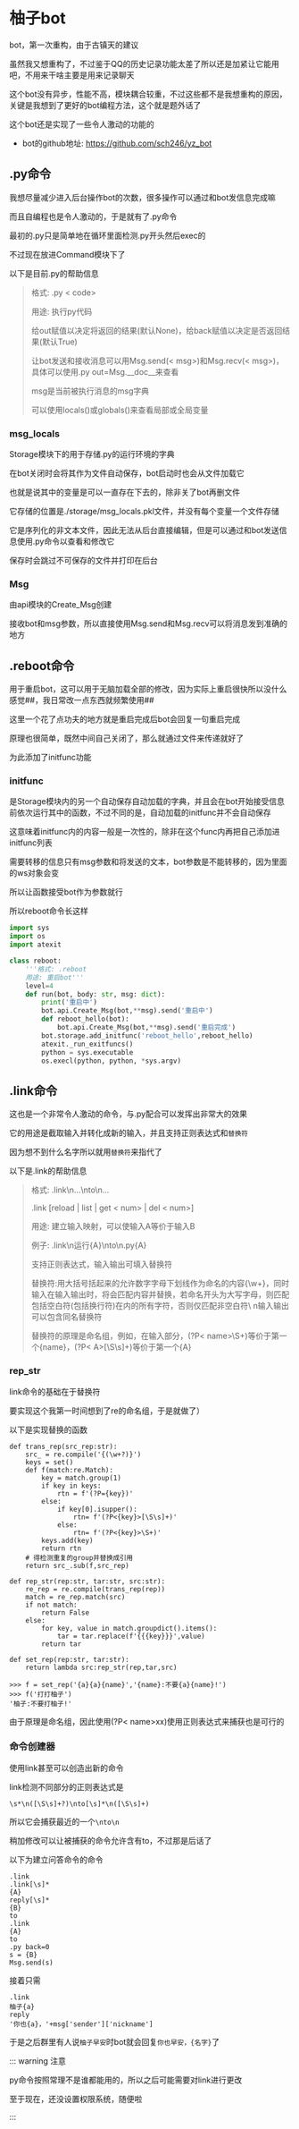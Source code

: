 # 柚子bot

bot，第一次重构，由于古镇天的建议

虽然我又想重构了，不过鉴于QQ的历史记录功能太差了所以还是加紧让它能用吧，不用来干啥主要是用来记录聊天

这个bot没有异步，性能不高，模块耦合较重，不过这些都不是我想重构的原因，关键是我想到了更好的bot编程方法，这个就是题外话了

这个bot还是实现了一些令人激动的功能的

- bot的github地址: https://github.com/sch246/yz_bot

## .py命令

我想尽量减少进入后台操作bot的次数，很多操作可以通过和bot发信息完成嘛

而且自编程也是令人激动的，于是就有了.py命令

最初的.py只是简单地在循环里面检测.py开头然后exec的

不过现在放进Command模块下了

以下是目前.py的帮助信息

> 格式: .py < code>
>
> 用途: 执行py代码
>
> 给out赋值以决定将返回的结果(默认None)，给back赋值以决定是否返回结果(默认True)
>
> 让bot发送和接收消息可以用Msg.send(< msg>)和Msg.recv(< msg>)，具体可以使用.py out=Msg.__doc__来查看
>
> msg是当前被执行消息的msg字典
>
> 可以使用locals()或globals()来查看局部或全局变量

### msg_locals

Storage模块下的用于存储.py的运行环境的字典

在bot关闭时会将其作为文件自动保存，bot启动时也会从文件加载它

也就是说其中的变量是可以一直存在下去的，除非关了bot再删文件

它存储的位置是./storage/msg_locals.pkl文件，并没有每个变量一个文件存储

它是序列化的非文本文件，因此无法从后台直接编辑，但是可以通过和bot发送信息使用.py命令以查看和修改它

保存时会跳过不可保存的文件并打印在后台

### Msg

由api模块的Create_Msg创建

接收bot和msg参数，所以直接使用Msg.send和Msg.recv可以将消息发到准确的地方

## .reboot命令

用于重启bot，这可以用于无脑加载全部的修改，因为实际上重启很快所以没什么感觉##，我日常改一点东西就频繁使用##

这里一个花了点功夫的地方就是重启完成后bot会回复一句重启完成

原理也很简单，既然中间自己关闭了，那么就通过文件来传递就好了

为此添加了initfunc功能

### initfunc

是Storage模块内的另一个自动保存自动加载的字典，并且会在bot开始接受信息前依次运行其中的函数，不过不同的是，自动加载的initfunc并不会自动保存

这意味着initfunc内的内容一般是一次性的，除非在这个func内再把自己添加进initfunc列表

需要转移的信息只有msg参数和将发送的文本，bot参数是不能转移的，因为里面的ws对象会变

所以让函数接受bot作为参数就行

所以reboot命令长这样

```python title="reboot.py"
import sys
import os
import atexit

class reboot:
    '''格式: .reboot
    用途: 重启bot'''
    level=4
    def run(bot, body: str, msg: dict):
        print('重启中')
        bot.api.Create_Msg(bot,**msg).send('重启中')
        def reboot_hello(bot):
            bot.api.Create_Msg(bot,**msg).send('重启完成')
        bot.storage.add_initfunc('reboot_hello',reboot_hello)
        atexit._run_exitfuncs()
        python = sys.executable
        os.execl(python, python, *sys.argv)
```

## .link命令

这也是一个非常令人激动的命令，与.py配合可以发挥出非常大的效果

它的用途是截取输入并转化成新的输入，并且支持正则表达式和`替换符`

因为想不到什么名字所以就用`替换符`来指代了

以下是.link的帮助信息

> 格式: .link\\n...\\nto\\n...
>
> .link [reload | list | get < num> | del < num>]
>
> 用途: 建立输入映射，可以使输入A等价于输入B
>
> 例子: .link\\n运行{A}\\nto\\n.py{A}
>
> 支持正则表达式，输入输出可填入替换符
>
> 替换符:用大括号括起来的允许数字字母下划线作为命名的内容{\w+}，同时输入在输入输出时，将会匹配内容并替换，若命名开头为大写字母，则匹配包括空白符(包括换行符)在内的所有字符，否则仅匹配非空白符\ n输入输出可以包含同名替换符
>
> 替换符的原理是命名组，例如，在输入部分，(?P< name>\S+)等价于第一个{name}，(?P< A>[\S\s]+)等价于第一个{A}

### rep_str

link命令的基础在于替换符

要实现这个我第一时间想到了re的命名组，于是就做了）

以下是实现替换的函数

```python:v-pre
def trans_rep(src_rep:str):
    src_ = re.compile('{(\w+?)}')
    keys = set()
    def f(match:re.Match):
        key = match.group(1)
        if key in keys:
            rtn = f'(?P={key})'
        else:
            if key[0].isupper():
                rtn= f'(?P<{key}>[\S\s]+)'
            else:
                rtn= f'(?P<{key}>\S+)'
        keys.add(key)
        return rtn
    # 得检测重复的group并替换成引用
    return src_.sub(f,src_rep)

def rep_str(rep:str, tar:str, src:str):
    re_rep = re.compile(trans_rep(rep))
    match = re_rep.match(src)
    if not match:
        return False
    else:
        for key, value in match.groupdict().items():
            tar = tar.replace(f'{{{key}}}',value)
        return tar

def set_rep(rep:str, tar:str):
    return lambda src:rep_str(rep,tar,src)
```

```python:v-pre
>>> f = set_rep('{a}{a}{name}','{name}:不要{a}{name}!')        
>>> f('打打柚子') 
'柚子:不要打柚子!'
```

由于原理是命名组，因此使用(?P< name>xx)使用正则表达式来捕获也是可行的

### 命令创建器

使用link甚至可以创造出新的命令

link检测不同部分的正则表达式是

```
\s*\n([\S\s]+?)\nto[\s]*\n([\S\s]+)
```

所以它会捕获最近的一个`\nto\n`

稍加修改可以让被捕获的命令允许含有to，不过那是后话了

以下为建立问答命令的命令

```text:v-pre
.link
.link[\s]*
{A}
reply[\s]*
{B}
to
.link
{A}
to
.py back=0
s = {B}
Msg.send(s)
```

接着只需

```text:v-pre
.link
柚子{a}
reply
'你也{a}，'+msg['sender']['nickname']
```

于是之后群里有人说`柚子早安`时bot就会回复`你也早安，{名字}`了

::: warning 注意

py命令按照常理不是谁都能用的，所以之后可能需要对link进行更改

至于现在，还没设置权限系统，随便啦

:::

